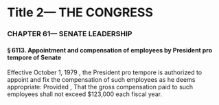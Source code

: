 
# Title 2— THE CONGRESS
### CHAPTER 61— SENATE LEADERSHIP
#### § 6113. Appointment and compensation of employees by President pro tempore of Senate

Effective October 1, 1979 , the President pro tempore is authorized to appoint and fix the compensation of such employees as he deems appropriate: Provided , That the gross compensation paid to such employees shall not exceed $123,000 each fiscal year.
